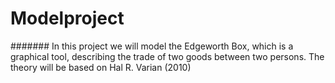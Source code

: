 # Modelproject
####### In this project we will model the Edgeworth Box, which is a graphical tool, describing the trade of two goods between two persons. The theory will be based on Hal R. Varian (2010)